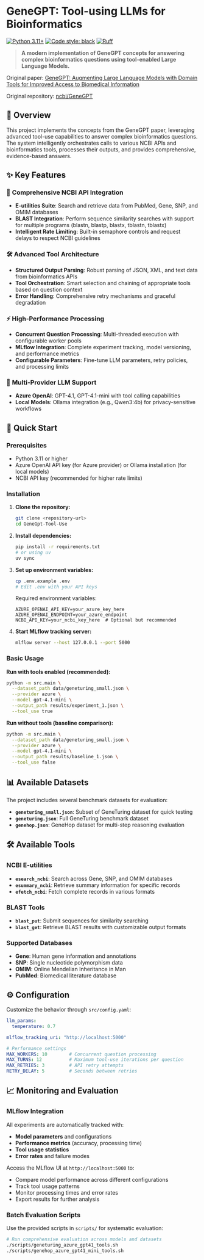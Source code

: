 # GeneGPT: Tool-using LLMs for Bioinformatics

[![Python 3.11+](https://img.shields.io/badge/python-3.11+-blue.svg)](https://www.python.org/downloads/)
[![Code style: black](https://img.shields.io/badge/code%20style-black-000000.svg)](https://github.com/psf/black)
[![Ruff](https://img.shields.io/endpoint?url=https://raw.githubusercontent.com/astral-sh/ruff/main/assets/badge/v2.json)](https://github.com/astral-sh/ruff)

> **A modern implementation of GeneGPT concepts for answering complex bioinformatics questions using tool-enabled Large Language Models.**

Original paper: [GeneGPT: Augmenting Large Language Models with Domain Tools for Improved Access to Biomedical Information](https://arxiv.org/abs/2304.09667)

Original repository: [ncbi/GeneGPT](https://github.com/ncbi/GeneGPT/)

## 🧬 Overview

This project implements the concepts from the GeneGPT paper, leveraging advanced tool-use capabilities to answer complex bioinformatics questions. The system intelligently orchestrates calls to various NCBI APIs and bioinformatics tools, processes their outputs, and provides comprehensive, evidence-based answers.

## ✨ Key Features

### 🔧 **Comprehensive NCBI API Integration**
- **E-utilities Suite**: Search and retrieve data from PubMed, Gene, SNP, and OMIM databases
- **BLAST Integration**: Perform sequence similarity searches with support for multiple programs (blastn, blastp, blastx, tblastn, tblastx)
- **Intelligent Rate Limiting**: Built-in semaphore controls and request delays to respect NCBI guidelines

### 🛠️ **Advanced Tool Architecture**
- **Structured Output Parsing**: Robust parsing of JSON, XML, and text data from bioinformatics APIs
- **Tool Orchestration**: Smart selection and chaining of appropriate tools based on question context
- **Error Handling**: Comprehensive retry mechanisms and graceful degradation

### ⚡ **High-Performance Processing**
- **Concurrent Question Processing**: Multi-threaded execution with configurable worker pools
- **MLflow Integration**: Complete experiment tracking, model versioning, and performance metrics
- **Configurable Parameters**: Fine-tune LLM parameters, retry policies, and processing limits

### 🔄 **Multi-Provider LLM Support**
- **Azure OpenAI**: GPT-4.1, GPT-4.1-mini with tool calling capabilities
- **Local Models**: Ollama integration (e.g., Qwen3:4b) for privacy-sensitive workflows

## 🚀 Quick Start

### Prerequisites

- Python 3.11 or higher
- Azure OpenAI API key (for Azure provider) or Ollama installation (for local models)
- NCBI API key (recommended for higher rate limits)

### Installation

1. **Clone the repository:**
   ```bash
   git clone <repository-url>
   cd GeneGpt-Tool-Use
   ```

2. **Install dependencies:**
   ```bash
   pip install -r requirements.txt
   # or using uv
   uv sync
   ```

3. **Set up environment variables:**
   ```bash
   cp .env.example .env
   # Edit .env with your API keys
   ```

   Required environment variables:
   ```env
   AZURE_OPENAI_API_KEY=your_azure_key_here
   AZURE_OPENAI_ENDPOINT=your_azure_endpoint
   NCBI_API_KEY=your_ncbi_key_here  # Optional but recommended
   ```

4. **Start MLflow tracking server:**
   ```bash
   mlflow server --host 127.0.0.1 --port 5000
   ```

### Basic Usage

**Run with tools enabled (recommended):**
```bash
python -m src.main \
  --dataset_path data/geneturing_small.json \
  --provider azure \
  --model gpt-4.1-mini \
  --output_path results/experiment_1.json \
  --tool_use true
```

**Run without tools (baseline comparison):**
```bash
python -m src.main \
  --dataset_path data/geneturing_small.json \
  --provider azure \
  --model gpt-4.1-mini \
  --output_path results/baseline_1.json \
  --tool_use false
```

## 📊 Available Datasets

The project includes several benchmark datasets for evaluation:

- **`geneturing_small.json`**: Subset of GeneTuring dataset for quick testing
- **`geneturing.json`**: Full GeneTuring benchmark dataset
- **`genehop.json`**: GeneHop dataset for multi-step reasoning evaluation

## 🛠️ Available Tools

### NCBI E-utilities
- **`esearch_ncbi`**: Search across Gene, SNP, and OMIM databases
- **`esummary_ncbi`**: Retrieve summary information for specific records
- **`efetch_ncbi`**: Fetch complete records in various formats

### BLAST Tools
- **`blast_put`**: Submit sequences for similarity searching
- **`blast_get`**: Retrieve BLAST results with customizable output formats

### Supported Databases
- **Gene**: Human gene information and annotations
- **SNP**: Single nucleotide polymorphism data
- **OMIM**: Online Mendelian Inheritance in Man
- **PubMed**: Biomedical literature database

## ⚙️ Configuration

Customize the behavior through `src/config.yaml`:

```yaml
llm_params:
  temperature: 0.7

mlflow_tracking_uri: "http://localhost:5000"

# Performance settings
MAX_WORKERS: 10        # Concurrent question processing
MAX_TURNS: 12          # Maximum tool-use iterations per question
MAX_RETRIES: 3         # API retry attempts
RETRY_DELAY: 5         # Seconds between retries
```

## 📈 Monitoring and Evaluation

### MLflow Integration

All experiments are automatically tracked with:
- **Model parameters** and configurations
- **Performance metrics** (accuracy, processing time)
- **Tool usage statistics**
- **Error rates** and failure modes

Access the MLflow UI at `http://localhost:5000` to:
- Compare model performance across different configurations
- Track tool usage patterns
- Monitor processing times and error rates
- Export results for further analysis

### Batch Evaluation Scripts

Use the provided scripts in `scripts/` for systematic evaluation:

```bash
# Run comprehensive evaluation across models and datasets
./scripts/geneturing_azure_gpt41_tools.sh
./scripts/genehop_azure_gpt41_mini_tools.sh
```
